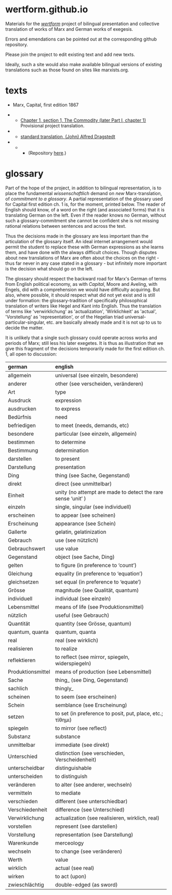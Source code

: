 # wertform.github.io

Materials for the [*wertform*](https://github.com/wertform) project of bilingual presentation and collective translation of works of Marx and German works of exegesis.  

Errors and emendations can be pointed out at the corresponding github repository.

Please join the project to edit existing text and add new texts. 

Ideally, such a site would also make available bilingual versions of existing translations such as those found on sites like marxists.org.  

# texts

- Marx, Capital, first edition 1867

- - [Chapter 1, section 1, The Commodity (later Part I, chapter 1)](texts/capital.html) Provisional project translation.
- - [standard translation, (John) Alfred Dragstedt](texts/dragstedt.html) 

- - - (Repository [here](https://github.com/wertform/capital).)

# glossary

Part of the hope of the project, in addition to bilingual representation, is to place the fundamental *wissenschaftlich* demand on *new* Marx-translation, of *commitment to a glossary*. A partial representation of the glossary used for Capital first edition ch. 1 is, for the moment, printed below. The reader of English should know, of a word on the right (and associated forms) that it is translating German on the left. Even if the reader knows no German, without such a glossary-commitment she cannot be confident she is not missing rational relations between sentences and across the text. 

Thus the decisions made in the glossary are less important than the articulation of the glossary itself. An ideal internet arrangement would permit the student to replace these with German expressions as she learns them, and have done with the always difficult choices. Though disputes about new translations of Marx are often about the choices on the right - thus far never in any case stated in a glossary - but infinitely more important is the decision what should go on the left. 

The glossary should respect the backward road for Marx's German of terms from English political economy, as with *Capital*, Moore and Aveling, with Engels, did with a comprehension we would have difficulty acquiring. But also, where possible, it should respect what did not yet exist and is still under formation: the glossary-tradition of specifically philosophical translation of writers like Hegel and Kant into English. Thus the translation of terms like 'verwirklichung' as 'actualization', 'Wirklichkeit' as 'actual', 'Vorstellung' as 'representation', or of the Hegelian triad universal-particular-singular, etc. are basically already made and it is not up to us to decide the matter.  

It is unlikely that a single such glossary could operate across works and periods of Marx; still less his later exegetes.  It is thus as illustration that we give this fragment of the decisions temporarily made for the first edition ch. 1, all open to discussion:

| german | english |
|:---|:---|
| allgemein | universal (see einzeln, besondere) |
| anderer | other (see verscheiden, veränderen) |
| Art | type |
| Ausdruck | expression |
| ausdrucken | to express |
| Bedürfnis | need |
| befriedigen | to meet (needs, demands, etc) |
| besondere | particular (see einzeln, allgemein) |
| bestimmen | to determine |
| Bestimmung | determination |
| darstellen | to present |
| Darstellung | presentation |
| Ding | thing (see Sache, Gegenstand) |
| direkt | direct (see unmittelbar) |
| Einheit | unity (no attempt are made to detect the rare sense ‘unit’ ) |
| einzeln | single, singular (see individuell) |
| erscheinen | to appear (see scheinen) |
| Erscheinung | appearance (see Schein) |
| Gallerte | gelatin, gelatinization |
| Gebrauch | use (see nützlich) |
| Gebrauchswert | use value |
| Gegenstand | object (see Sache, Ding) |
| gelten | to figure (in preference to ‘count’) |
| Gleichung | equality (in preference to ‘equation’) |
| gleichsetzen | set equal (in preference to ‘equate’) |
| Grösse | magnitude (see Qualität, quantum) |
| individuell | individual (see einzeln) |
| Lebensmittel | means of life (see Produktionsmittel) |
| nützlich | useful (see Gebrauch) |
| Quantität | quantity (see Grösse, quantum) |
| quantum, quanta | quantum, quanta |
| real | real (see wirklich) |
| realisieren | to realize |
| reflektieren | to reflect (see mirror, spiegeln, widerspiegeln) |
| Produktionsmittel | means of production (see Lebensmittel) |
| Sache | thing\_ (see Ding, Gegenstand) |
| sachlich | thingly\_ |
| scheinen | to seem (see erscheinen) |
| Schein | semblance (see Erscheinung) |
| setzen | to set (in preference to posit, put, place, etc.; τίθημι) |
| spiegeln | to mirror (see reflect) |
| Substanz | substance |
| unmittelbar | immediate (see direkt) |
| Unterschied | distinction (see verschieden, Verscheidenheit) |
| unterscheidbar | distinguishable |
| unterscheiden | to distinguish |
| veränderen | to alter (see anderer, wechseln) |
| vermitteln | to mediate |
| verschieden | different (see unterschiedbar) |
| Verschiedenheit | difference (see Unterschied) |
| Verwirklichung | actualization (see realisieren, wirklich, real) |
| vorstellen | represent (see darstellen) |
| Vorstellung | representation (see Darstellung) |
| Warenkunde | merceology |
| wechseln | to change (see veränderen) |
| Werth | value |
| wirklich | actual (see real) |
| wirken | to act (upon) |
| zwieschlächtig | double-edged (as sword) |
